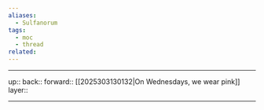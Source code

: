 ```yaml
---
aliases:
  - Sulfanorum
tags:
  - moc
  - thread
related:
---
```


***

up:: 
back:: 
forward:: [[2025303130132|On Wednesdays, we wear pink]]
layer:: 

***
